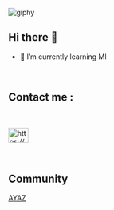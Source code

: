 ![giphy](https://user-images.githubusercontent.com/77393687/192732927-db2bcc64-4a84-4fca-a4dc-3dfa33afb3e1.gif)


<h2> Hi there 👋</h2>


- 🌱 I’m currently learning Ml

<br/>
<h2>Contact me :</h2>
<br/> 

<a href="https://www.kaggle.com/elmangazayi"><img align="center" src="https://raw.githubusercontent.com/rahuldkjain/github-profile-readme-generator/master/src/images/icons/Social/kaggle.svg" alt="https://www.kaggle.com/elmangazayi" height="30" width="40" style="max-width: 100%;"></a>


<br/>

<h2>Community</h2>
<a href="https://kommunity.com/ayaz/about">AYAZ</a>






